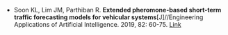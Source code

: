 * Soon KL, Lim JM, Parthiban R. <b>Extended pheromone-based short-term traffic forecasting models for vehicular systems</b>[J]//Engineering Applications of Artificial Intelligence. 2019, 82: 60-75. [Link](https://www.sciencedirect.com/science/article/abs/pii/S0952197619300673)
